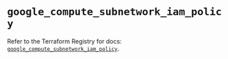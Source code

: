 # `google_compute_subnetwork_iam_policy`

Refer to the Terraform Registry for docs: [`google_compute_subnetwork_iam_policy`](https://registry.terraform.io/providers/hashicorp/google-beta/5.13.0/docs/resources/google_compute_subnetwork_iam_policy).
